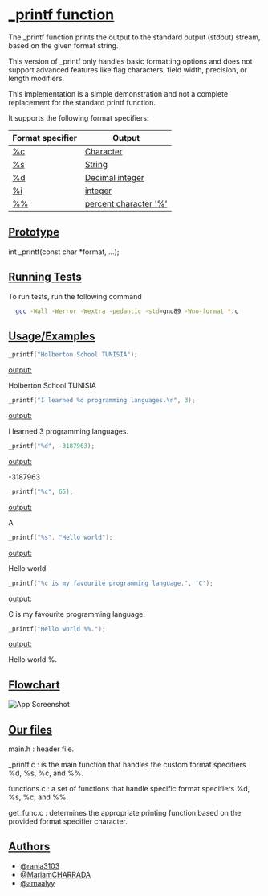
# [_printf function](https://via.placeholder.com/10/00b48a?text=+)

The _printf function prints the output to the standard output (stdout) stream, based on the given format string.

This version of _printf only handles basic formatting options and does not support advanced features like flag characters, field width, precision, or length modifiers.

This implementation is a simple demonstration and not a complete replacement for the standard printf function.

It supports the following format specifiers:



| Format specifier            | Output                                                               |
| ----------------- | ------------------------------------------------------------------ |
| [%c]() | [Character]() |
| [%s](https://via.placeholder.com/10/00b48a?text=+) | [String](https://via.placeholder.com/10/0a192f?text=+) |
| [%d](https://via.placeholder.com/10/00b48a?text=+) | [Decimal integer](https://via.placeholder.com/10/0a192f?text=+) |
| [%i](https://via.placeholder.com/10/00b48a?text=+) | [integer](https://via.placeholder.com/10/0a192f?text=+) |
| [%%](https://via.placeholder.com/10/00b48a?text=+) | [percent character '%'](https://via.placeholder.com/10/0a192f?text=+) |

## [Prototype](https://via.placeholder.com/10/00b48a?text=+)
int _printf(const char *format, ...);

## [Running Tests](https://via.placeholder.com/10/00b48a?text=+)

To run tests, run the following command

```bash
  gcc -Wall -Werror -Wextra -pedantic -std=gnu89 -Wno-format *.c
```


## [Usage/Examples](https://via.placeholder.com/10/00b48a?text=+)

```c
_printf("Holberton School TUNISIA");
```
[output:](https://via.placeholder.com/10/00b48a?text=+)

Holberton School TUNISIA
```c
_printf("I learned %d programming languages.\n", 3);
```
[output:](https://via.placeholder.com/10/00b48a?text=+)


I learned 3 programming languages.

```c
_printf("%d", -3187963);
```
[output:](https://via.placeholder.com/10/00b48a?text=+)

-3187963
```c
_printf("%c", 65);
```
[output:](https://via.placeholder.com/10/00b48a?text=+)

A
```c
_printf("%s", "Hello world");
```
[output:](https://via.placeholder.com/10/00b48a?text=+)

Hello world

```c
_printf("%c is my favourite programming language.", 'C');
```
[output:](https://via.placeholder.com/10/00b48a?text=+)

C is my favourite programming language.

```c
_printf("Hello world %%.");
```
[output:](https://via.placeholder.com/10/00b48a?text=+)

Hello world %.







## [Flowchart](https://via.placeholder.com/10/00b48a?text=+)

![App Screenshot](https://via.placeholder.com/468x300?text=App+Screenshot+Here)


## [Our files](https://via.placeholder.com/10/00b48a?text=+)

main.h : header file.

_printf.c : is the main function that handles the custom format specifiers %d, %s, %c, and %%.


functions.c : a set of functions that handle specific format specifiers %d, %s, %c, and %%.


get_func.c : determines the appropriate printing function based on the provided format specifier character.




## [Authors](https://via.placeholder.com/10/00b48a?text=+)

- [@rania3103](https://www.github.com/rania3103)
- [@MariamCHARRADA](https://www.github.com/MariamCHARRADA)
- [@amaalyy](https://www.github.com/amaalyy)

